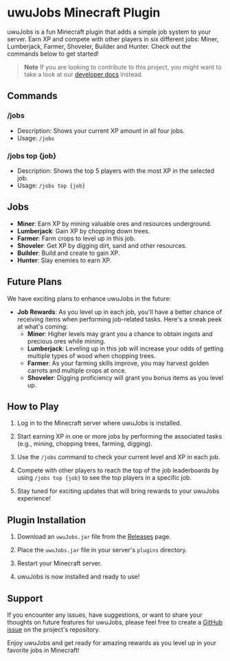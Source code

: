 # uwuJobs Minecraft Plugin

uwuJobs is a fun Minecraft plugin that adds a simple job system to your server. Earn XP and compete with other players in six different jobs: Miner, Lumberjack, Farmer, Shoveler, Builder and Hunter. Check out the commands below to get started!

> **Note**
> If you are looking to contribute to this project, you might want to take a look at our [developer docs](https://github.com/uwuPlugins/uwuJobs/blob/master/docs/README.dev.md) instead.

## Commands

### /jobs
- Description: Shows your current XP amount in all four jobs.
- Usage: `/jobs`

### /jobs top {job}
- Description: Shows the top 5 players with the most XP in the selected job.
- Usage: `/jobs top {job}`

## Jobs

- **Miner**: Earn XP by mining valuable ores and resources underground.
- **Lumberjack**: Gain XP by chopping down trees.
- **Farmer**: Farm crops to level up in this job.
- **Shoveler**: Get XP by digging dirt, sand and other resources.
- **Builder**: Build and create to gain XP.
- **Hunter**: Slay enemies to earn XP.

## Future Plans

We have exciting plans to enhance uwuJobs in the future:

- **Job Rewards**: As you level up in each job, you'll have a better chance of receiving items when performing job-related tasks. Here's a sneak peek at what's coming:
  - **Miner**: Higher levels may grant you a chance to obtain ingots and precious ores while mining.
  - **Lumberjack**: Leveling up in this job will increase your odds of getting multiple types of wood when chopping trees.
  - **Farmer**: As your farming skills improve, you may harvest golden carrots and multiple crops at once.
  - **Shoveler**: Digging proficiency will grant you bonus items as you level up.

## How to Play

1. Log in to the Minecraft server where uwuJobs is installed.

2. Start earning XP in one or more jobs by performing the associated tasks (e.g., mining, chopping trees, farming, digging).

3. Use the `/jobs` command to check your current level and XP in each job.

4. Compete with other players to reach the top of the job leaderboards by using `/jobs top {job}` to see the top players in a specific job.

5. Stay tuned for exciting updates that will bring rewards to your uwuJobs experience!

## Plugin Installation

1. Download an `uwuJobs.jar` file from the [Releases](https://github.com/MartinRostejnsky/uwuJobs/releases) page.

2. Place the `uwuJobs.jar` file in your server's `plugins` directory.

3. Restart your Minecraft server.

4. uwuJobs is now installed and ready to use!

## Support

If you encounter any issues, have suggestions, or want to share your thoughts on future features for uwuJobs, please feel free to create a [GitHub issue](https://github.com/MartinRostejnsky/uwuJobs/issues) on the project's repository.

Enjoy uwuJobs and get ready for amazing rewards as you level up in your favorite jobs in Minecraft!
